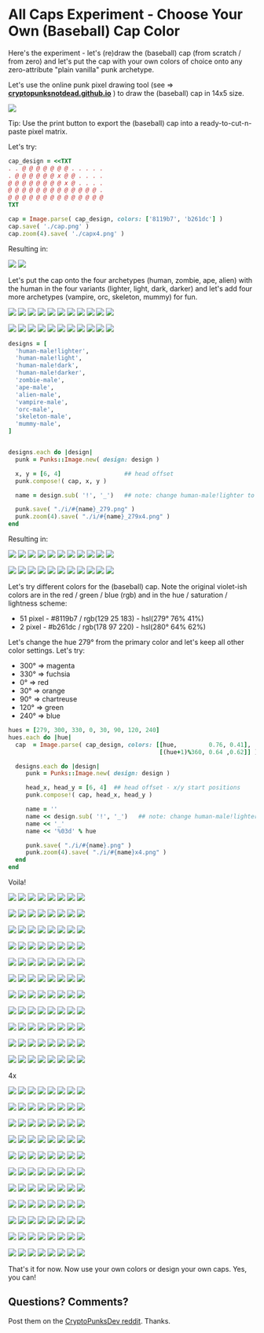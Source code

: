 # All Caps Experiment - Choose Your Own (Baseball) Cap Color


Here's the experiment - let's (re)draw
the (baseball) cap (from scratch / from zero)
and let's put the cap
with your own colors of choice onto any
zero-attribute "plain vanilla" punk archetype.


Let's use the online punk pixel drawing tool (see => [**cryptopunksnotdead.github.io**](https://cryptopunksnotdead.github.io) )
to draw the (baseball) cap in 14x5 size.


![](i/pixel-cap.png)

Tip: Use the print button to export the (baseball) cap into
a ready-to-cut-n-paste pixel matrix.


Let's try:

``` ruby
cap_design = <<TXT
. . @ @ @ @ @ @ @ . . . . .
. @ @ @ @ @ @ x @ @ . . . .
@ @ @ @ @ @ @ @ x @ . . . .
@ @ @ @ @ @ @ @ @ @ @ @ @ .
@ @ @ @ @ @ @ @ @ @ @ @ @ @
TXT

cap = Image.parse( cap_design, colors: ['8119b7', 'b261dc'] )
cap.save( './cap.png' )
cap.zoom(4).save( './capx4.png' )
```

Resulting in:

![](i/cap.png)
![](i/capx4.png)




Let's put the cap onto the four archetypes
(human, zombie, ape, alien)  with the human in the four
variants (lighter, light, dark, darker)
and let's add four more archetypes
(vampire, orc, skeleton, mummy) for fun.

![](i/design-human-male_lighter.png)
![](i/design-human-male_light.png)
![](i/design-human-male_dark.png)
![](i/design-human-male_darker.png)
![](i/design-zombie-male.png)
![](i/design-ape-male.png)
![](i/design-alien-male.png)
![](i/design-vampire-male.png)
![](i/design-orc-male.png)
![](i/design-skeleton-male.png)
![](i/design-mummy-male.png)

![](i/design-human-male_lighterx4.png)
![](i/design-human-male_lightx4.png)
![](i/design-human-male_darkx4.png)
![](i/design-human-male_darkerx4.png)
![](i/design-zombie-malex4.png)
![](i/design-ape-malex4.png)
![](i/design-alien-malex4.png)
![](i/design-vampire-malex4.png)
![](i/design-orc-malex4.png)
![](i/design-skeleton-malex4.png)
![](i/design-mummy-malex4.png)


``` ruby
designs = [
  'human-male!lighter',
  'human-male!light',
  'human-male!dark',
  'human-male!darker',
  'zombie-male',
  'ape-male',
  'alien-male',
  'vampire-male',
  'orc-male',
  'skeleton-male',
  'mummy-male',
]


designs.each do |design|
  punk = Punks::Image.new( design: design )

  x, y = [6, 4]                  ## head offset
  punk.compose!( cap, x, y )

  name = design.sub( '!', '_')   ## note: change human-male!lighter to human-male_lighter

  punk.save( "./i/#{name}_279.png" )
  punk.zoom(4).save( "./i/#{name}_279x4.png" )
end
```


Resulting in:

![](i/human-male_lighter_279.png)
![](i/human-male_light_279.png)
![](i/human-male_dark_279.png)
![](i/human-male_darker_279.png)
![](i/zombie-male_279.png)
![](i/ape-male_279.png)
![](i/alien-male_279.png)
![](i/vampire-male_279.png)
![](i/orc-male_279.png)
![](i/skeleton-male_279.png)
![](i/mummy-male_279.png)

![](i/human-male_lighter_279x4.png)
![](i/human-male_light_279x4.png)
![](i/human-male_dark_279x4.png)
![](i/human-male_darker_279x4.png)
![](i/zombie-male_279x4.png)
![](i/ape-male_279x4.png)
![](i/alien-male_279x4.png)
![](i/vampire-male_279x4.png)
![](i/orc-male_279x4.png)
![](i/skeleton-male_279x4.png)
![](i/mummy-male_279x4.png)



Let's try different colors for the (baseball) cap.
Note the original violet-ish colors are in the
red / green / blue (rgb) and in the hue / saturation / lightness
scheme:

-  51 pixel - #8119b7 / rgb(129  25 183) - hsl(279°  76%  41%)
-   2 pixel - #b261dc / rgb(178  97 220) - hsl(280°  64%  62%)

Let's change the hue 279° from the primary color
and let's keep all other color settings.
Let's try:

- 300°  => magenta
- 330°  => fuchsia
- 0°    => red
- 30°   => orange
- 90°   => chartreuse
- 120°  => green
- 240°  => blue

``` ruby
hues = [279, 300, 330, 0, 30, 90, 120, 240]
hues.each do |hue|
  cap  = Image.parse( cap_design, colors: [[hue,         0.76, 0.41],
                                           [(hue+1)%360, 0.64 ,0.62]] )

  designs.each do |design|
     punk = Punks::Image.new( design: design )

     head_x, head_y = [6, 4]  ## head offset - x/y start positions
     punk.compose!( cap, head_x, head_y )

     name = ''
     name << design.sub( '!', '_')   ## note: change human-male!lighter to human-male_lighter
     name << '_'
     name << '%03d' % hue

     punk.save( "./i/#{name}.png" )
     punk.zoom(4).save( "./i/#{name}x4.png" )
  end
end

```

Voila!

![](i/human-male_lighter_279.png)
![](i/human-male_lighter_300.png)
![](i/human-male_lighter_330.png)
![](i/human-male_lighter_000.png)
![](i/human-male_lighter_030.png)
![](i/human-male_lighter_090.png)
![](i/human-male_lighter_120.png)
![](i/human-male_lighter_240.png)


![](i/human-male_light_279.png)
![](i/human-male_light_300.png)
![](i/human-male_light_330.png)
![](i/human-male_light_000.png)
![](i/human-male_light_030.png)
![](i/human-male_light_090.png)
![](i/human-male_light_120.png)
![](i/human-male_light_240.png)

![](i/human-male_dark_279.png)
![](i/human-male_dark_300.png)
![](i/human-male_dark_330.png)
![](i/human-male_dark_000.png)
![](i/human-male_dark_030.png)
![](i/human-male_dark_090.png)
![](i/human-male_dark_120.png)
![](i/human-male_dark_240.png)

![](i/human-male_darker_279.png)
![](i/human-male_darker_300.png)
![](i/human-male_darker_330.png)
![](i/human-male_darker_000.png)
![](i/human-male_darker_030.png)
![](i/human-male_darker_090.png)
![](i/human-male_darker_120.png)
![](i/human-male_darker_240.png)

![](i/zombie-male_279.png)
![](i/zombie-male_300.png)
![](i/zombie-male_330.png)
![](i/zombie-male_000.png)
![](i/zombie-male_030.png)
![](i/zombie-male_090.png)
![](i/zombie-male_120.png)
![](i/zombie-male_240.png)

![](i/ape-male_279.png)
![](i/ape-male_300.png)
![](i/ape-male_330.png)
![](i/ape-male_000.png)
![](i/ape-male_030.png)
![](i/ape-male_090.png)
![](i/ape-male_120.png)
![](i/ape-male_240.png)

![](i/alien-male_279.png)
![](i/alien-male_300.png)
![](i/alien-male_330.png)
![](i/alien-male_000.png)
![](i/alien-male_030.png)
![](i/alien-male_090.png)
![](i/alien-male_120.png)
![](i/alien-male_240.png)

![](i/vampire-male_279.png)
![](i/vampire-male_300.png)
![](i/vampire-male_330.png)
![](i/vampire-male_000.png)
![](i/vampire-male_030.png)
![](i/vampire-male_090.png)
![](i/vampire-male_120.png)
![](i/vampire-male_240.png)

![](i/orc-male_279.png)
![](i/orc-male_300.png)
![](i/orc-male_330.png)
![](i/orc-male_000.png)
![](i/orc-male_030.png)
![](i/orc-male_090.png)
![](i/orc-male_120.png)
![](i/orc-male_240.png)

![](i/skeleton-male_279.png)
![](i/skeleton-male_300.png)
![](i/skeleton-male_330.png)
![](i/skeleton-male_000.png)
![](i/skeleton-male_030.png)
![](i/skeleton-male_090.png)
![](i/skeleton-male_120.png)
![](i/skeleton-male_240.png)

![](i/mummy-male_279.png)
![](i/mummy-male_300.png)
![](i/mummy-male_330.png)
![](i/mummy-male_000.png)
![](i/mummy-male_030.png)
![](i/mummy-male_090.png)
![](i/mummy-male_120.png)
![](i/mummy-male_240.png)


4x

![](i/human-male_lighter_279x4.png)
![](i/human-male_lighter_300x4.png)
![](i/human-male_lighter_330x4.png)
![](i/human-male_lighter_000x4.png)
![](i/human-male_lighter_030x4.png)
![](i/human-male_lighter_090x4.png)
![](i/human-male_lighter_120x4.png)
![](i/human-male_lighter_240x4.png)

![](i/human-male_light_279x4.png)
![](i/human-male_light_300x4.png)
![](i/human-male_light_330x4.png)
![](i/human-male_light_000x4.png)
![](i/human-male_light_030x4.png)
![](i/human-male_light_090x4.png)
![](i/human-male_light_120x4.png)
![](i/human-male_light_240x4.png)

![](i/human-male_dark_279x4.png)
![](i/human-male_dark_300x4.png)
![](i/human-male_dark_330x4.png)
![](i/human-male_dark_000x4.png)
![](i/human-male_dark_030x4.png)
![](i/human-male_dark_090x4.png)
![](i/human-male_dark_120x4.png)
![](i/human-male_dark_240x4.png)

![](i/human-male_darker_279x4.png)
![](i/human-male_darker_300x4.png)
![](i/human-male_darker_330x4.png)
![](i/human-male_darker_000x4.png)
![](i/human-male_darker_030x4.png)
![](i/human-male_darker_090x4.png)
![](i/human-male_darker_120x4.png)
![](i/human-male_darker_240x4.png)

![](i/zombie-male_279x4.png)
![](i/zombie-male_300x4.png)
![](i/zombie-male_330x4.png)
![](i/zombie-male_000x4.png)
![](i/zombie-male_030x4.png)
![](i/zombie-male_090x4.png)
![](i/zombie-male_120x4.png)
![](i/zombie-male_240x4.png)

![](i/ape-male_279x4.png)
![](i/ape-male_300x4.png)
![](i/ape-male_330x4.png)
![](i/ape-male_000x4.png)
![](i/ape-male_030x4.png)
![](i/ape-male_090x4.png)
![](i/ape-male_120x4.png)
![](i/ape-male_240x4.png)

![](i/alien-male_279x4.png)
![](i/alien-male_300x4.png)
![](i/alien-male_330x4.png)
![](i/alien-male_000x4.png)
![](i/alien-male_030x4.png)
![](i/alien-male_090x4.png)
![](i/alien-male_120x4.png)
![](i/alien-male_240x4.png)

![](i/vampire-male_279x4.png)
![](i/vampire-male_300x4.png)
![](i/vampire-male_330x4.png)
![](i/vampire-male_000x4.png)
![](i/vampire-male_030x4.png)
![](i/vampire-male_090x4.png)
![](i/vampire-male_120x4.png)
![](i/vampire-male_240x4.png)

![](i/orc-male_279x4.png)
![](i/orc-male_300x4.png)
![](i/orc-male_330x4.png)
![](i/orc-male_000x4.png)
![](i/orc-male_030x4.png)
![](i/orc-male_090x4.png)
![](i/orc-male_120x4.png)
![](i/orc-male_240x4.png)

![](i/skeleton-male_279x4.png)
![](i/skeleton-male_300x4.png)
![](i/skeleton-male_330x4.png)
![](i/skeleton-male_000x4.png)
![](i/skeleton-male_030x4.png)
![](i/skeleton-male_090x4.png)
![](i/skeleton-male_120x4.png)
![](i/skeleton-male_240x4.png)

![](i/mummy-male_279x4.png)
![](i/mummy-male_300x4.png)
![](i/mummy-male_330x4.png)
![](i/mummy-male_000x4.png)
![](i/mummy-male_030x4.png)
![](i/mummy-male_090x4.png)
![](i/mummy-male_120x4.png)
![](i/mummy-male_240x4.png)


That's it for now.  Now use your own colors
or design your own caps. Yes, you can!



## Questions? Comments?

Post them on the [CryptoPunksDev reddit](https://old.reddit.com/r/CryptoPunksDev). Thanks.
